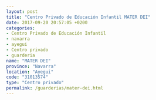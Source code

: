 ```yaml
---
layout: post
title: "Centro Privado de Educación Infantil MATER DEI"
date: 2017-09-20 20:57:05 +0200
categories:
- Centro Privado de Educación Infantil
- navarra
- ayegui
- Centro privado
- guarderia
name: "MATER DEI"
province: "Navarra"
location: "Ayegui"
code: "31013574"
type: "Centro privado"
permalink: /guarderias/mater-dei.html
---
```

